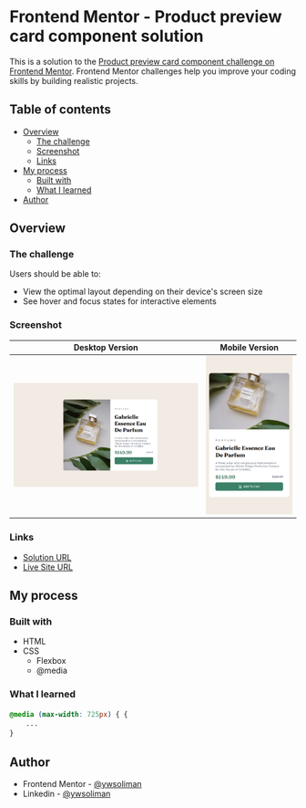 # Frontend Mentor - Product preview card component solution

This is a solution to the [Product preview card component challenge on Frontend Mentor](https://www.frontendmentor.io/challenges/product-preview-card-component-GO7UmttRfa). Frontend Mentor challenges help you improve your coding skills by building realistic projects.

## Table of contents

-   [Overview](#overview)
    -   [The challenge](#the-challenge)
    -   [Screenshot](#screenshot)
    -   [Links](#links)
-   [My process](#my-process)
    -   [Built with](#built-with)
    -   [What I learned](#what-i-learned)
-   [Author](#author)

## Overview

### The challenge

Users should be able to:

-   View the optimal layout depending on their device's screen size
-   See hover and focus states for interactive elements

### Screenshot

|            Desktop Version             |            Mobile Version             |
| :------------------------------------: | :-----------------------------------: |
| ![](./screenshots/product-desktop.png) | ![](./screenshots/product-mobile.png) |

### Links

-   [Solution URL](https://github.com/ywsoliman/product-preview-card-component/)
-   [Live Site URL](https://ywsoliman.github.io/product-preview-card-component/)

## My process

### Built with

-   HTML
-   CSS
    -   Flexbox
    -   @media

### What I learned

```css
@media (max-width: 725px) { {
    ...
}
```

## Author

-   Frontend Mentor - [@ywsoliman](https://www.frontendmentor.io/profile/ywsoliman)
-   Linkedin - [@ywsoliman](https://www.linkedin.com/in/ywsoliman/)
